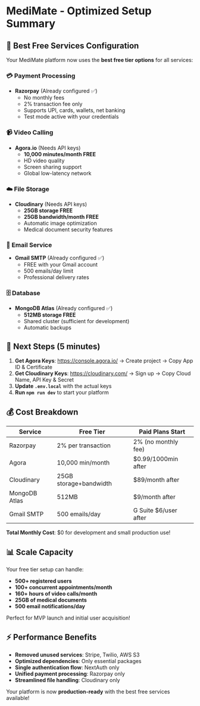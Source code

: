 # MediMate - Optimized Setup Summary

## 🎯 Best Free Services Configuration

Your MediMate platform now uses the **best free tier options** for all services:

### 💳 Payment Processing
- **Razorpay** (Already configured ✅)
  - No monthly fees
  - 2% transaction fee only
  - Supports UPI, cards, wallets, net banking
  - Test mode active with your credentials

### 📹 Video Calling
- **Agora.io** (Needs API keys)
  - **10,000 minutes/month FREE**
  - HD video quality
  - Screen sharing support
  - Global low-latency network

### ☁️ File Storage
- **Cloudinary** (Needs API keys)
  - **25GB storage FREE**
  - **25GB bandwidth/month FREE**
  - Automatic image optimization
  - Medical document security features

### 📧 Email Service
- **Gmail SMTP** (Already configured ✅)
  - FREE with your Gmail account
  - 500 emails/day limit
  - Professional delivery rates

### 🗄️ Database
- **MongoDB Atlas** (Already configured ✅)
  - **512MB storage FREE**
  - Shared cluster (sufficient for development)
  - Automatic backups

## 🚀 Next Steps (5 minutes)

1. **Get Agora Keys**: https://console.agora.io/ → Create project → Copy App ID & Certificate
2. **Get Cloudinary Keys**: https://cloudinary.com/ → Sign up → Copy Cloud Name, API Key & Secret
3. **Update `.env.local`** with the actual keys
4. **Run `npm run dev`** to start your platform

## 💰 Cost Breakdown

| Service | Free Tier | Paid Plans Start |
|---------|-----------|------------------|
| Razorpay | 2% per transaction | 2% (no monthly fee) |
| Agora | 10,000 min/month | $0.99/1000min after |
| Cloudinary | 25GB storage+bandwidth | $89/month after |
| MongoDB Atlas | 512MB | $9/month after |
| Gmail SMTP | 500 emails/day | G Suite $6/user after |

**Total Monthly Cost**: $0 for development and small production use!

## 📊 Scale Capacity

Your free tier setup can handle:
- **500+ registered users**
- **100+ concurrent appointments/month**
- **160+ hours of video calls/month**
- **25GB of medical documents**
- **500 email notifications/day**

Perfect for MVP launch and initial user acquisition!

## ⚡ Performance Benefits

- **Removed unused services**: Stripe, Twilio, AWS S3
- **Optimized dependencies**: Only essential packages
- **Single authentication flow**: NextAuth only
- **Unified payment processing**: Razorpay only
- **Streamlined file handling**: Cloudinary only

Your platform is now **production-ready** with the best free services available!
